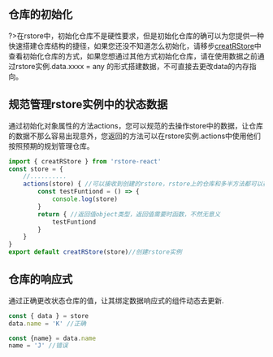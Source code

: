 ## **仓库的初始化**

?>在rstore中，初始化仓库不是硬性要求，但是初始化仓库的确可以为您提供一种快速搭建仓库结构的捷径，如果您还没不知道怎么初始化，请移步[creatRStore](/API/creatRStore.md)中查看初始化仓库的方式，如果您想通过其他方式初始化仓库，请在使用数据之前通过rstore实例.data.xxxx = any 的形式搭建数据，不可直接去更改data的内存指向。


## **规范管理rstore实例中的状态数据**

通过初始化对象属性的方法actions，您可以规范的去操作store中的数据，让仓库的数据不那么容易出现意外，您返回的方法可以在rstore实例.actions中使用他们按照预期的规划管理仓库。

```javascript
import { creatRStore } from 'rstore-react'
const store = {
    //..........
    actions(store) { //可以接收到创建的rstore，rstore上的仓库和多半方法都可以在此调用
        const testFuntiond = () => {
            console.log(store)
        }
        return { //返回值object类型，返回值需要时函数，不然无意义
            testFuntiond
        }
    }
}
export default creatRStore(store)//创建rstore实例
```
## **仓库的响应式**

通过正确更改状态仓库的值，让其绑定数据响应式的组件动态去更新.

```javascript
const { data } = store
data.name = 'K' //正确

const {name} = data.name
name = 'J' //错误
```